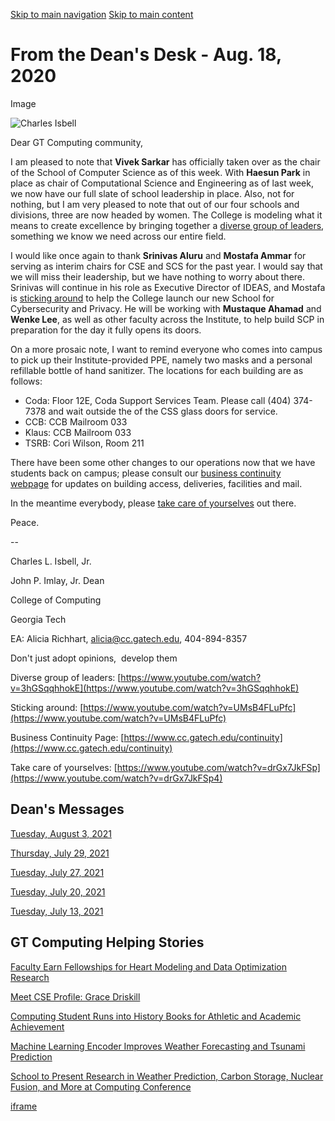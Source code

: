 [Skip to main navigation](https://www.cc.gatech.edu/deans-desk-aug-18-2020#main-navigation) [Skip to main content](https://www.cc.gatech.edu/deans-desk-aug-18-2020#main-content)

# From the Dean's Desk - Aug. 18, 2020

Image

![Charles Isbell](https://www.cc.gatech.edu/sites/default/files/images/Charles_Isbell.jpg)

Dear GT Computing community,

I am pleased to note that **Vivek Sarkar** has officially taken over as the chair of the School of Computer Science as of this week. With **Haesun Park** in place as chair of Computational Science and Engineering as of last week, we now have our full slate of school leadership in place. Also, not for nothing, but I am very pleased to note that out of our four schools and divisions, three are now headed by women. The College is modeling what it means to create excellence by bringing together a [diverse group of leaders](https://www.youtube.com/watch?v=3hGSqqhhokE), something we know we need across our entire field.

I would like once again to thank **Srinivas Aluru** and **Mostafa Ammar** for serving as interim chairs for CSE and SCS for the past year. I would say that we will miss their leadership, but we have nothing to worry about there. Srinivas will continue in his role as Executive Director of IDEAS, and Mostafa is [sticking around](https://www.youtube.com/watch?v=UMsB4FLuPfc) to help the College launch our new School for Cybersecurity and Privacy. He will be working with **Mustaque Ahamad** and **Wenke Lee**, as well as other faculty across the Institute, to help build SCP in preparation for the day it fully opens its doors.

On a more prosaic note, I want to remind everyone who comes into campus to pick up their Institute-provided PPE, namely two masks and a personal refillable bottle of hand sanitizer. The locations for each building are as follows:

- Coda: Floor 12E, Coda Support Services Team. Please call (404) 374-7378 and wait outside the of the CSS glass doors for service.
- CCB: CCB Mailroom 033
- Klaus: CCB Mailroom 033
- TSRB: Cori Wilson, Room 211

There have been some other changes to our operations now that we have students back on campus; please consult our [business continuity webpage](https://www.cc.gatech.edu/continuity) for updates on building access, deliveries, facilities and mail.

In the meantime everybody, please [take care of yourselves](https://www.youtube.com/watch?v=drGx7JkFSp4) out there.

Peace.

--

Charles L. Isbell, Jr.

John P. Imlay, Jr. Dean

College of Computing

Georgia Tech

EA: Alicia Richhart, [alicia@cc.gatech.edu](mailto:alicia@cc.gatech.edu), 404-894-8357

Don't just adopt opinions,  develop them

Diverse group of leaders: [https://www.youtube.com/watch?v=3hGSqqhhokE](https://www.youtube.com/watch?v=3hGSqqhhokE)

Sticking around: [https://www.youtube.com/watch?v=UMsB4FLuPfc](https://www.youtube.com/watch?v=UMsB4FLuPfc)

Business Continuity Page: [https://www.cc.gatech.edu/continuity](https://www.cc.gatech.edu/continuity)

Take care of yourselves: [https://www.youtube.com/watch?v=drGx7JkFSp](https://www.youtube.com/watch?v=drGx7JkFSp4)

## Dean's Messages

[Tuesday, August 3, 2021](https://www.cc.gatech.edu/deans-desk-aug-3-2021)

[Thursday, July 29, 2021](https://www.cc.gatech.edu/deans-desk-july-29-2021)

[Tuesday, July 27, 2021](https://www.cc.gatech.edu/deans-desk-july-27-2021)

[Tuesday, July 20, 2021](https://www.cc.gatech.edu/deans-desk-july-20-2021)

[Tuesday, July 13, 2021](https://www.cc.gatech.edu/deans-desk-july-13-2021)

## GT Computing Helping Stories

[Faculty Earn Fellowships for Heart Modeling and Data Optimization Research](https://www.cc.gatech.edu/news/faculty-earn-fellowships-heart-modeling-and-data-optimization-research)

[Meet CSE Profile: Grace Driskill](https://www.cc.gatech.edu/news/meet-cse-profile-grace-driskill)

[Computing Student Runs into History Books for Athletic and Academic Achievement](https://www.cc.gatech.edu/news/computing-student-runs-history-books-athletic-and-academic-achievement)

[Machine Learning Encoder Improves Weather Forecasting and Tsunami Prediction](https://www.cc.gatech.edu/news/machine-learning-encoder-improves-weather-forecasting-and-tsunami-prediction)

[School to Present Research in Weather Prediction, Carbon Storage, Nuclear Fusion, and More at Computing Conference](https://www.cc.gatech.edu/news/school-present-research-weather-prediction-carbon-storage-nuclear-fusion-and-more-computing)

[iframe](https://static.addtoany.com/menu/sm.25.html#type=core&event=load)